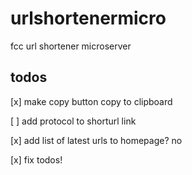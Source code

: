 # urlshortenermicro
fcc url shortener microserver

## todos
[x] make copy button copy to clipboard

[ ] add protocol to shorturl link

[x] add list of latest urls to homepage? no

[x] fix todos!
